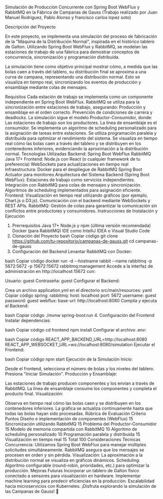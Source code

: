 Simulación de Producción Concurrente con Spring Boot WebFlux y RabbitMQ en la Fábrica de Campanas de Gauss (Trabajo realizado por Juan Manuel Rodriguez, Pablo Alonso y francisco carlos lopez soto)

Descripción del Proyecto

En este proyecto, se implementa una simulación del proceso de fabricación de la "Máquina de la Distribución Normal", inspirada en el histórico tablero de Galton. Utilizando Spring Boot WebFlux y RabbitMQ, se modelan las estaciones de trabajo de una fábrica para demostrar conceptos de concurrencia, sincronización y programación distribuida.

La simulación tiene como objetivo principal mostrar cómo, a medida que las bolas caen a través del tablero, su distribución final se aproxima a una curva de campana, representando una distribución normal. Esto se visualiza en tiempo real, sincronizando los eventos de producción y ensamblaje mediante colas de mensajes.

Requisitos
Cada estación de trabajo se implementa como un componente independiente en Spring Boot WebFlux.
RabbitMQ se utiliza para la sincronización entre estaciones de trabajo, asegurando:
Producción y ensamblaje en el orden correcto.
Prevención de condiciones de carrera y deadlocks.
La simulación sigue el modelo Productor-Consumidor, donde:
Las estaciones de trabajo son los productores.
La línea de ensamblaje es el consumidor.
Se implementa un algoritmo de scheduling personalizado para la asignación de tareas entre estaciones.
Se utiliza programación paralela y distribuida para optimizar el rendimiento del sistema.
Se visualiza en tiempo real cómo las bolas caen a través del tablero y se distribuyen en los contenedores inferiores, evidenciando la aproximación a la distribución normal.
Tecnologías Utilizadas
Backend:
Spring Boot WebFlux
RabbitMQ
Java 17+
Frontend:
Node.js con React (o cualquier framework de tu preferencia)
WebSockets para actualizaciones en tiempo real
Infraestructura:
Docker para el despliegue de RabbitMQ
Spring Boot Actuator para monitoreo
Arquitectura del Sistema
Backend (Spring Boot WebFlux):
Estaciones de trabajo como servicios independientes.
Integración con RabbitMQ para colas de mensajes y sincronización.
Algoritmos de scheduling implementados para asignación eficiente.
Frontend:
Visualización en tiempo real utilizando gráficos (por ejemplo, Chart.js o D3.js).
Comunicación con el backend mediante WebSockets y REST APIs.
RabbitMQ:
Gestión de colas para garantizar la comunicación sin conflictos entre productores y consumidores.
Instrucciones de Instalación y Ejecución
1. Prerrequisitos
Java 17+
Node.js y npm (última versión recomendada)
Docker (para RabbitMQ)
IDE como IntelliJ IDEA o Visual Studio Code
2. Clonación del Proyecto
bash
Copiar código
git clone https://github.com/tu-repositorio/campanas-de-gauss.git
cd campanas-de-gauss
3. Configuración del Backend
Levantar RabbitMQ con Docker:

bash
Copiar código
docker run -d --hostname rabbit --name rabbitmq -p 5672:5672 -p 15672:15672 rabbitmq:management
Accede a la interfaz de administración en http://localhost:15672 con:

Usuario: guest
Contraseña: guest
Configurar el Backend:

Crea un archivo application.yml en el directorio src/main/resources:
yaml
Copiar código
spring:
  rabbitmq:
    host: localhost
    port: 5672
    username: guest
    password: guest
  webflux:
    base-url: http://localhost:8080
Compila y ejecuta el Backend:

bash
Copiar código
./mvnw spring-boot:run
4. Configuración del Frontend
Instalar dependencias:

bash
Copiar código
cd frontend
npm install
Configurar el archivo .env:

bash
Copiar código
REACT_APP_BACKEND_URL=http://localhost:8080
REACT_APP_WEBSOCKET_URL=ws://localhost:8080/simulation
Ejecutar el Frontend:

bash
Copiar código
npm start
Ejecución de la Simulación
Inicio:

Desde el frontend, selecciona el número de bolas y los niveles del tablero.
Presiona "Iniciar Simulación".
Producción y Ensamblaje:

Las estaciones de trabajo producen componentes y los envían a través de RabbitMQ.
La línea de ensamblaje consume los componentes y completa el producto final.
Visualización:

Observa en tiempo real cómo las bolas caen y se distribuyen en los contenedores inferiores.
La gráfica se actualiza continuamente hasta que todas las bolas hayan sido procesadas.
Rúbrica de Evaluación
Criterio	Puntos
Diseño e implementación de componentes (WebFlux)	15
Sincronización utilizando RabbitMQ	15
Problema del Productor-Consumidor	15
Modelo de memoria compartida con RabbitMQ	10
Algoritmo de scheduling personalizado	10
Programación paralela y distribuida	15
Visualización en tiempo real	15
Total	100
Consideraciones Técnicas
Concurrencia:
Utilizamos Spring Boot WebFlux para manejar múltiples solicitudes simultáneamente.
RabbitMQ asegura que los mensajes se procesen en orden y sin pérdida.
Visualización:
La aproximación a la distribución normal se visualiza en gráficos dinámicos.
Scheduling:
Algoritmo configurable (round-robin, prioridades, etc.) para optimizar la producción.
Mejoras Futuras
Incorporar un tablero de Galton físico conectado a sensores para visualización en hardware.
Implementar machine learning para predecir eficiencias en la producción.
Escalabilidad hacia microservicios con Kubernetes.
¡Disfruta explorando la simulación de las Campanas de Gauss! 🎉
